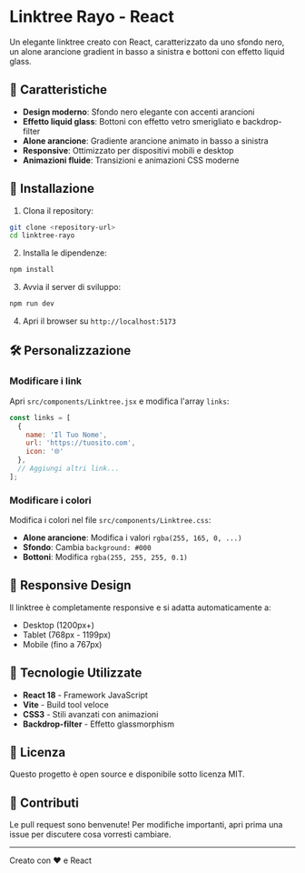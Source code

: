 # Linktree Rayo - React

Un elegante linktree creato con React, caratterizzato da uno sfondo nero, un alone arancione gradient in basso a sinistra e bottoni con effetto liquid glass.

## 🎨 Caratteristiche

- **Design moderno**: Sfondo nero elegante con accenti arancioni
- **Effetto liquid glass**: Bottoni con effetto vetro smerigliato e backdrop-filter
- **Alone arancione**: Gradiente arancione animato in basso a sinistra
- **Responsive**: Ottimizzato per dispositivi mobili e desktop
- **Animazioni fluide**: Transizioni e animazioni CSS moderne

## 🚀 Installazione

1. Clona il repository:
```bash
git clone <repository-url>
cd linktree-rayo
```

2. Installa le dipendenze:
```bash
npm install
```

3. Avvia il server di sviluppo:
```bash
npm run dev
```

4. Apri il browser su `http://localhost:5173`

## 🛠️ Personalizzazione

### Modificare i link
Apri `src/components/Linktree.jsx` e modifica l'array `links`:

```javascript
const links = [
  {
    name: 'Il Tuo Nome',
    url: 'https://tuosito.com',
    icon: '🌐'
  },
  // Aggiungi altri link...
];
```

### Modificare i colori
Modifica i colori nel file `src/components/Linktree.css`:

- **Alone arancione**: Modifica i valori `rgba(255, 165, 0, ...)` 
- **Sfondo**: Cambia `background: #000`
- **Bottoni**: Modifica `rgba(255, 255, 255, 0.1)`

## 📱 Responsive Design

Il linktree è completamente responsive e si adatta automaticamente a:
- Desktop (1200px+)
- Tablet (768px - 1199px)  
- Mobile (fino a 767px)

## 🎯 Tecnologie Utilizzate

- **React 18** - Framework JavaScript
- **Vite** - Build tool veloce
- **CSS3** - Stili avanzati con animazioni
- **Backdrop-filter** - Effetto glassmorphism

## 📄 Licenza

Questo progetto è open source e disponibile sotto licenza MIT.

## 🤝 Contributi

Le pull request sono benvenute! Per modifiche importanti, apri prima una issue per discutere cosa vorresti cambiare.

---

Creato con ❤️ e React

